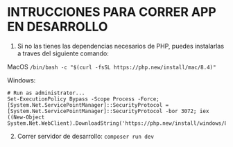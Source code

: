 # INTRUCCIONES PARA CORRER APP EN DESARROLLO

1. Si no las tienes las dependencias necesarios de PHP, puedes instalarlas a traves del siguiente comando: 

MacOS
```/bin/bash -c "$(curl -fsSL https://php.new/install/mac/8.4)"```

Windows:
```
# Run as administrator...
Set-ExecutionPolicy Bypass -Scope Process -Force; [System.Net.ServicePointManager]::SecurityProtocol = [System.Net.ServicePointManager]::SecurityProtocol -bor 3072; iex ((New-Object System.Net.WebClient).DownloadString('https://php.new/install/windows/8.4'))
```

2. Correr servidor de desarrollo: `composer run dev`

